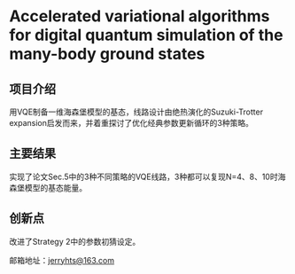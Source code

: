# Accelerated variational algorithms for digital quantum simulation of the many-body ground states

## 项目介绍

用VQE制备一维海森堡模型的基态，线路设计由绝热演化的Suzuki-Trotter expansion启发而来，并着重探讨了优化经典参数更新循环的3种策略。

## 主要结果

实现了论文Sec.5中的3种不同策略的VQE线路，3种都可以复现N=4、8、10时海森堡模型的基态能量。

## 创新点

改进了Strategy 2中的参数初猜设定。

邮箱地址：jerryhts@163.com